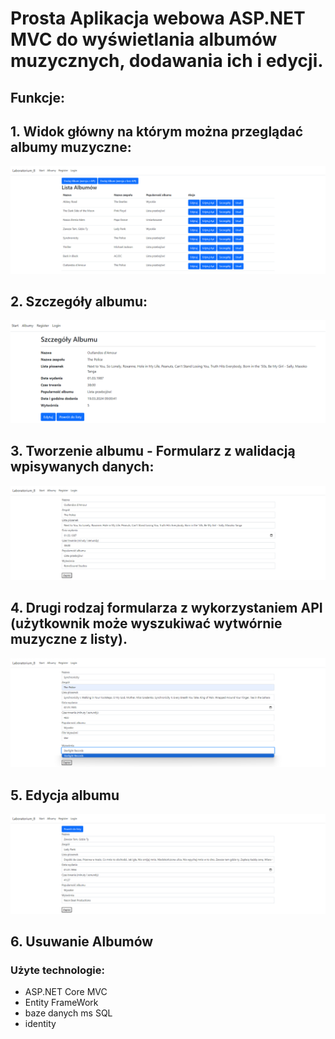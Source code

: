 # Prosta Aplikacja webowa ASP.NET MVC do wyświetlania albumów muzycznych, dodawania ich i edycji.

## Funkcje:

## 1. Widok główny na którym można przeglądać albumy muzyczne:

![image](./.github/images/1.png)

## 2. Szczegóły albumu:

![image](./.github/images/5.png)

## 3. Tworzenie albumu - Formularz z walidacją wpisywanych danych:

![image](./.github/images/2.png)

##  4. Drugi rodzaj formularza z wykorzystaniem API (użytkownik może wyszukiwać wytwórnie muzyczne z listy).

![image](./.github/images/3.png)

## 5. Edycja albumu

![image](./.github/images/4.png)

## 6. Usuwanie Albumów

### Użyte technologie:

* ASP.NET Core MVC
* Entity FrameWork
* baze danych ms SQL
* identity
